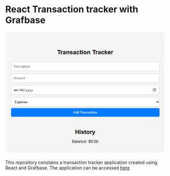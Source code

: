 # React Transaction tracker with Grafbase
![alt](https://github.com/KaburaJ/Grafbase-TransactionTracker/blob/main/tracker.PNG)

This repository constains a transaction tracker application created using React and Grafbase. The application can be accessed [here](https://kaburaj.github.io/Grafbase-TransactionTracker/)

